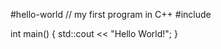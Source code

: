 #hello-world
// my first program in C++
#include <iostream>

int main()
{
  std::cout << "Hello World!";
}
